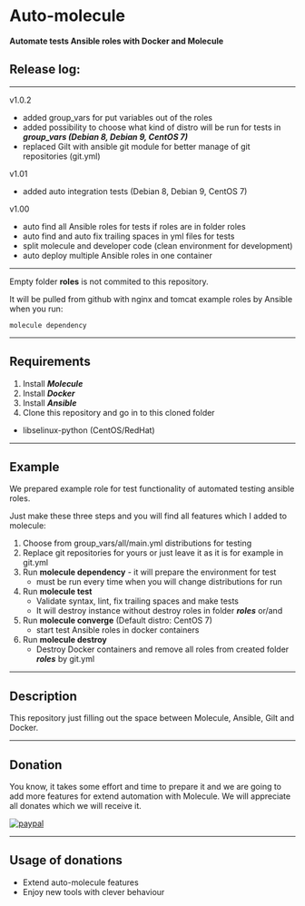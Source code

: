 # Auto-molecule

**Automate tests Ansible roles with Docker and Molecule**


## Release log:
---

v1.0.2
- added group_vars for put variables out of the roles
- added possibility to choose what kind of distro will be run for tests  in ***group_vars (Debian 8, Debian 9, CentOS 7)*** 
- replaced Gilt with ansible git module for better manage of git repositories (git.yml)

v1.01
- added auto integration tests (Debian 8, Debian 9, CentOS 7)

v1.00
- auto find all Ansible roles for tests if roles are in folder roles
- auto find and auto fix trailing spaces in yml files for tests
- split molecule and developer code (clean environment for development)
- auto deploy multiple Ansible roles in one container

---

Empty folder ****roles**** is not commited to this repository. 

It will be pulled from github with nginx and tomcat example roles by Ansible when you run: 

```molecule dependency```

---

## Requirements

1. Install ***Molecule***
3. Install ***Docker***
4. Install ***Ansible***
5. Clone this repository and go in to this cloned folder

- libselinux-python (CentOS/RedHat)
---

## Example

We prepared example role for test functionality of automated testing ansible roles.

Just make these three steps and you will find all features which I added to molecule:

1. Choose from group_vars/all/main.yml distributions for testing
2. Replace git repositories for yours or just leave it as it is for example in git.yml
3. Run **molecule dependency** - it will prepare the environment for test
   - must be run every time when you will change distributions for run
4. Run **molecule test**
   - Validate syntax, lint, fix trailing spaces and make tests
   - It will destroy instance without destroy roles in folder ***roles***
   or/and
5. Run **molecule converge** (Default distro: CentOS 7)
   - start test Ansible roles in docker containers   
6. Run **molecule destroy**
   - Destroy Docker containers and remove all roles from created folder ***roles*** by git.yml

---

## Description

This repository just filling out the space between Molecule, Ansible, Gilt and Docker.

---

## Donation

You know, it takes some effort and time to prepare it and we are going to add more features for extend automation with  Molecule.
We will appreciate all donates which we will receive it.

[![paypal](https://www.paypalobjects.com/en_US/i/btn/btn_donateCC_LG.gif)](https://paypal.me/cleveritcz)

---

## Usage of donations

 - Extend auto-molecule features
 - Enjoy new tools with clever behaviour 
